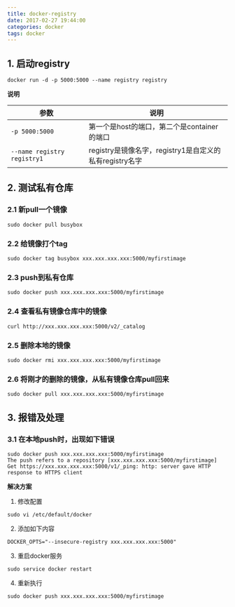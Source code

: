 ```yaml
---
title: docker-registry
date: 2017-02-27 19:44:00
categories: docker
tags: docker
---
```


## 1. 启动registry
```
docker run -d -p 5000:5000 --name registry registry
```
**说明**

| 参数                      | 说明                                                    |  
| -----                     | ------                                                  |
| `-p 5000:5000`              | 第一个是host的端口，第二个是container的端口             |
| `--name registry registry1` | registry是镜像名字，registry1是自定义的私有registry名字 |

## 2. 测试私有仓库

### 2.1 新pull一个镜像
```
sudo docker pull busybox
```

### 2.2 给镜像打个tag
```
sudo docker tag busybox xxx.xxx.xxx.xxx:5000/myfirstimage
```
### 2.3 push到私有仓库
```
sudo docker push xxx.xxx.xxx.xxx:5000/myfirstimage
```

### 2.4 查看私有镜像仓库中的镜像
```
curl http://xxx.xxx.xxx.xxx:5000/v2/_catalog
```

### 2.5 删除本地的镜像
```
sudo docker rmi xxx.xxx.xxx.xxx:5000/myfirstimage
```

### 2.6 将刚才的删除的镜像，从私有镜像仓库pull回来
```
sudo docker pull xxx.xxx.xxx.xxx:5000/myfirstimage
```


## 3. 报错及处理
### 3.1 在本地push时，出现如下错误
```
sudo docker push xxx.xxx.xxx.xxx:5000/myfirstimage
The push refers to a repository [xxx.xxx.xxx.xxx:5000/myfirstimage]
Get https://xxx.xxx.xxx.xxx:5000/v1/_ping: http: server gave HTTP response to HTTPS client
```
**解决方案**
1. 修改配置
```
sudo vi /etc/default/docker
```
2. 添加如下内容
```
DOCKER_OPTS="--insecure-registry xxx.xxx.xxx.xxx:5000"
```
3. 重启docker服务
```
sudo service docker restart
```
4. 重新执行
```
sudo docker push xxx.xxx.xxx.xxx:5000/myfirstimage
```

